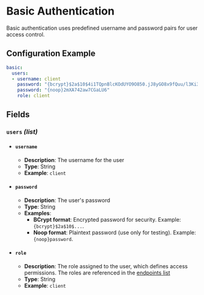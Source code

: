 # Basic Authentication <Badge type="tip" text="All Agents" /> <Badge type="warning" text="Since 5.0" />

Basic authentication uses predefined username and password pairs for user access control.

## Configuration Example

```yaml
basic:
  users:
  - username: client
    password: "{bcrypt}$2a$10$4i1TQpnBlcKOdUYO9O850.jJ8yGO8x9fQuu/l3Ki3HXgv0t9NOr4y"
    password: "{noop}2mXA742aw7CGaLU6"
    role: client
```

## Fields

### `users` _(list)_

* #### `username` <Badge type="warning" text="Since 5.0" />
  * **Description**: The username for the user
  * **Type**: String
  * **Example**: `client`

* #### `password` <Badge type="warning" text="Since 5.0" />
  * **Description**: The user's password
  * **Type**: String
  * **Examples**:
    * **BCrypt format**: Encrypted password for security. Example: `{bcrypt}$2a$10$...`.
    * **Noop format**: Plaintext password (use only for testing). Example: `{noop}password`.

* #### `role` <Badge type="warning" text="Since 5.0" />
  * **Description**: The role assigned to the user, which defines access permissions.
    The roles are referenced in the [endpoints list](../security#endpoints-list)
  * **Type**: String
  * **Example**: `client`
